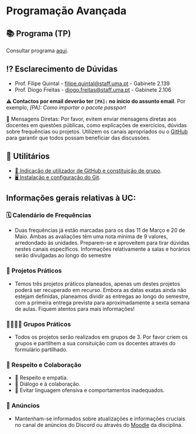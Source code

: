 # Programação Avançada

## 📚 Programa (TP)

Consultar programa [aqui](https://www.uma.pt/ensino/1o-ciclo/licenciatura-em-engenharia-informatica/91978/?contentid=91978).

## ⁉️ Esclarecimento de Dúvidas

- Prof. Filipe Quintal - filipe.quintal@staff.uma.pt - Gabinete 2.139
- Prof. Diogo Freitas - diogo.freitas@staff.uma.pt - Gabinete 2.106

**⚠️ Contactos por email deverão ter `[PA]:` no início do assunto email**. Por exemplo, _[PA]: Como importar o pacote
passport_

🚫 Mensagens Diretas: Por favor, evitem enviar mensagens diretas aos docentes em questões públicas, como explicações de exercícios, dúvidas sobre frequências ou projetos. Utilizem os canais apropriados ou o [GitHub](https://github.com/orgs/Programacao-Avancada-2324/discussions/new/choose) para garantir que todos possam beneficiar das discussões.

## 🧰 Utilitários

- [👥 Indicação de utilizador de GitHub e constituição de grupo](https://docs.google.com/spreadsheets/d/1rU3q-hLnc_QaORtFOJ3uQgrbzlMe6F9MqyA8LBiRD94).
- [🖥️ Instalação e configuração do Git](https://moodle.cee.uma.pt/2324/mod/resource/view.php?id=44079).

## Informações gerais relativas à UC:

### 🗓️ Calendário de Frequências

- Duas frequências já estão marcadas para os dias 11 de Março e 20 de Maio. Ambas as avaliações têm uma nota mínima de 9 valores, arredondado às unidades. Preparem-se e aproveitem para tirar dúvidas nestes canais específicos. Informações relativamente a salas e horários serão divulgadas ao longo do semestre

### 📆 Projetos Práticos

- Temos três projetos práticos planeados, apenas um destes projetos poderá ser recuperado em recurso. Embora as datas exatas ainda não estejam definidas, planeamos dividir as entregas ao longo do semestre, com a primeira entrega prevista para aproximadamente a sexta semana de aulas. Fiquem atentos para mais informações!

### 👨‍👩‍👦‍👦 Grupos Práticos

- Todos os projetos serão realizados em grupos de 3. Por favor criem os grupos e partilhem a sua consituição com os docentes através do formulário partilhado.

### 🙌 Respeito e Colaboração
- 🤝  Respeito e empatia.
- 🔄  Diálogo e à colaboração.
- 🚫  Evitar linguagem ofensiva e comportamentos inadequados.

### 📢 Anúncios

- Mantenham-se informados sobre atualizações e informações cruciais no canal de anúncios do Discord ou através do [Moodle](https://moodle.cee.uma.pt/2324/course/view.php?id=352) da disciplina.
